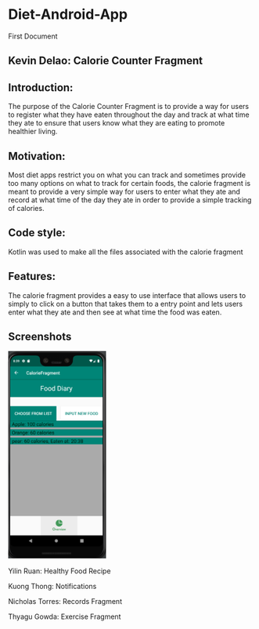 # Diet-Android-App
First Document 

## Kevin Delao: Calorie Counter Fragment

## Introduction:
The purpose of the Calorie Counter Fragment is to provide a way for users to register what they have eaten throughout the day and track at
what time they ate to ensure that users know what they are eating to promote healthier living.

## Motivation:
Most diet apps restrict you on what you can track and sometimes provide too many options on what to track for certain foods, the calorie fragment is meant to provide a very simple way for users to enter what they ate and record at what time of the day they ate in order to provide a simple tracking of calories.

## Code style:

Kotlin was used to make all the files associated with the calorie fragment

## Features:
The calorie fragment provides a easy to use interface that allows users to simply to click on a button that takes them to a entry
point and lets users enter what they ate and then see at what time the food was eaten.

## Screenshots
<img src="screenshots/caloriefragment.png" alt="phone image" width="200px" />


Yilin Ruan: Healthy Food Recipe

Kuong Thong: Notifications

Nicholas Torres: Records Fragment

Thyagu Gowda: Exercise Fragment
